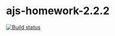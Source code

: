 # ajs-homework-2.2.2
[![Build status](https://ci.appveyor.com/api/projects/status/2rmvnx092b99l6u3?svg=true)](https://ci.appveyor.com/project/victorkron/ajs-homework-2-2-2)

